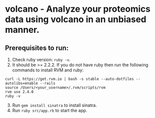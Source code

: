# volcano - Analyze your proteomics data using volcano in an unbiased manner.

## Prerequisites to run:

1. Check ruby version: `ruby -v`.
2. It should be >= 2.2.2. If you do not have ruby then run the following commands to install RVM and ruby:
```
curl -L https://get.rvm.io | bash -s stable --auto-dotfiles --autolibs=enable --rails
source /Users/<your_username>/.rvm/scripts/rvm
rvm use 2.4.0
ruby -v
```
3. Run `gem install sinatra` to install sinatra.
4. Run `ruby src/app.rb` to start the app.
